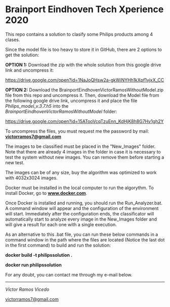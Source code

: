# Brainport Eindhoven Tech Xperience 2020
This repo contains a solution to clasify some Philips products among 4 clases.

Since the model file is too heavy to store it in GitHub, there are 2 options to get the solution:

**OPTION 1:** Download the zip with the whole solution from this google drive link and uncompress it:

  https://drive.google.com/open?id=1NaJoQHsw2a-gkWiNYHh1kXpf1vjxX_CC

**OPTION 2:** Download the BrainportEindhovenVictorRamosWithoutModel.zip file from this repo and uncompress it.
Then, download the Model file from the following google drive link, uncompress it and place the file *Philips_model_v.3.7.h5* into the *BrainportEindhovenVictorRamosWithoutModel* folder:

https://drive.google.com/open?id=15ATooVcqTzuEnn_KdHjK8h8G7Hv1gh2Y

To uncompress the files, you must request me the password by mail: **victorramos7@gmail.com**

The images to be classified must be placed in the "New_Images" folder. Note that there are already 4 images in the folder in case it is necessary to test the system without new images. You can remove them before starting a new test.

The images can be of any size, buy the algorithm was optimized to work with 4032x3024 images.

Docker must be installed in the local computer to run the algorythm. To install Docker, go to **www.docker.com**.

Once Docker is installed and running, you should run the Run_Analyzer.bat. A command window will appear and the configuration of the environment will start. Immediately after the configuration ends, the classificator will automatically start to analyze every image in the New_Images folder and will give a result for each one with a single execution.

As an alternative to this .bat file, you can run these below commands in a command window in the path where the files are located (Notice the last dot in the first command) to build and run the solution:


**docker build -t philipssolution .**

**docker run philipssolution**


For any doubt, you can contact me through my e-mail below.

-----------------------

*Víctor Ramos Vicedo*

victorramos7@gmail.com
